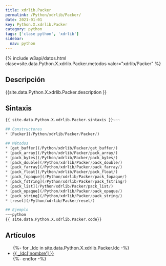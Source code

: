 ```yaml
---
title: xdrlib.Packer
permalink: /Python/xdrlib/Packer/
date: 2021-01-01
key: Python.X.xdrlib.Packer
category: python
tags: ['clase python', 'xdrlib']
sidebar: 
  nav: python
---
```


{% include w3api/datos.html clase=site.data.Python.X.xdrlib.Packer.metodos valor="xdrlib/Packer" %}

## Descripción
{{site.data.Python.X.xdrlib.Packer.description }}

## Sintaxis
~~~python
{{ site.data.Python.X.xdrlib.Packer.sintaxis }}~~~

## Constructores
* [Packer](/Python/xdrlib/Packer/Packer/)

## Métodos
* [get_buffer](/Python/xdrlib/Packer/get_buffer/)
* [pack_array](/Python/xdrlib/Packer/pack_array/)
* [pack_bytes](/Python/xdrlib/Packer/pack_bytes/)
* [pack_double](/Python/xdrlib/Packer/pack_double/)
* [pack_farray](/Python/xdrlib/Packer/pack_farray/)
* [pack_float](/Python/xdrlib/Packer/pack_float/)
* [pack_fopaque](/Python/xdrlib/Packer/pack_fopaque/)
* [pack_fstring](/Python/xdrlib/Packer/pack_fstring/)
* [pack_list](/Python/xdrlib/Packer/pack_list/)
* [pack_opaque](/Python/xdrlib/Packer/pack_opaque/)
* [pack_string](/Python/xdrlib/Packer/pack_string/)
* [reset](/Python/xdrlib/Packer/reset/)

## Ejemplo
~~~python
{{ site.data.Python.X.xdrlib.Packer.code}}
~~~

## Artículos
<ul>
{%- for _ldc in site.data.Python.X.xdrlib.Packer.ldc -%}
   <li>
       <a href="{{_ldc['url'] }}">{{ _ldc['nombre'] }}</a>
   </li>
{%- endfor -%}
</ul>

